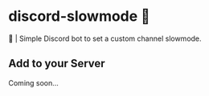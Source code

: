 # discord-slowmode 🐢
🍙 | Simple Discord bot to set a custom channel slowmode. 

## Add to your Server 
Coming soon... 
